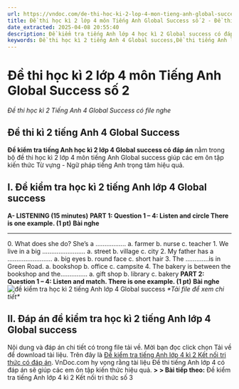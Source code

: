 ```yaml
---
url: https://vndoc.com/de-thi-hoc-ki-2-lop-4-mon-tieng-anh-global-success-so-2-318732
title: Đề thi học kì 2 lớp 4 môn Tiếng Anh Global Success số 2 - Đề thi học kì 2 Tiếng Anh 4 Global Success có file nghe - VnDoc.com
date_extracted: 2025-04-08 20:55:40
description: Đề kiểm tra tiếng Anh lớp 4 học kì 2 Global success có đáp án bao gồm nhiều dạng bài tập tiếng Anh lớp 4 khác nhau giúp các em ôn tập kiến thức hiệu quả.
keywords: Đề thi học kì 2 tiếng Anh 4 Global success,Đề thi tiếng Anh lớp 4 học kì 2 Global success,Đề thi kì 2 lớp 4 môn Anh Kết nối tri thức,Đề thi tiếng Anh lớp 4 học kì 2 Global success,đề thi kì 2 lớp 4 môn tiếng anh,đề thi kì 2 lớp 4 môn tiếng anh global success,đề kiểm tra tiếng Anh lớp 4 kì 2 global success,đề kiểm tra tiếng Anh lớp 4 học kì 2 global success,Đề kiểm tra tiếng Anh kì 2 lớp 4 global success
---
```


# Đề thi học kì 2 lớp 4 môn Tiếng Anh Global Success số 2
 _Đề thi học kì 2 Tiếng Anh 4 Global Success có file nghe_
## **Đề thi kì 2 tiếng Anh 4 Global Success**
**Đề kiểm tra tiếng Anh học kì 2 lớp 4 Global success có đáp án** nằm trong bộ đề thi học kì 2 lớp 4 môn tiếng Anh Global success giúp các em ôn tập kiến thức Từ vựng - Ngữ pháp tiếng Anh trọng tâm hiệu quả.
## I. Đề kiểm tra học kì 2 tiếng Anh lớp 4 Global success
**A- LISTENING \(15 minutes\)**
**PART 1: Question 1 – 4: Listen and circle There is one example. \(1 pt\)**
**Bài nghe**
****
0\. What does she do? She’s a ……………..
a. farmer b. nurse c. teacher
1\. We live in a big …………………...
a. street b. village c. city
2\. My father has a …………………....
a. big eyes b. round face c. short hair
3\. The ………….is in Green Road.
a. bookshop b. office c. campsite
4\. The bakery is between the bookshop and the……………
a. gift shop b. library c. bakery
**PART 2: Question 1 – 4: Listen and match. There is one example. \(1 pt\)**
**Bài nghe**
![đề kiểm tra học kì 2 tiếng Anh lớp 4 Global success](https://i.vdoc.vn/data/image/2024/04/17/de-thi-hoc-ki-2-lop-4-mon-tieng-anh-global-success-so-2-1.png)
 _\*Tải file để xem chi tiết\*_
## II. Đáp án đề kiểm tra học kì 2 tiếng Anh lớp 4 Global success
Nội dung và đáp án chi tiết có trong file tải về. Mời bạn đọc click chọn Tải về để download tài liệu.
Trên đây là [Đề kiểm tra tiếng Anh lớp 4 kì 2 Kết nối tri thức có đáp án](<https://vndoc.com/de-thi-hoc-ki-2-lop-4-mon-tieng-anh-global-success-so-2-318732>). VnDoc.com hy vọng rằng tài liệu Đề thi tiếng Anh lớp 4 có đáp án sẽ giúp các em ôn tập kiến thức hiệu quả.
**> > Bài tiếp theo:** Đề kiểm tra tiếng Anh lớp 4 kì 2 Kết nối tri thức số 3
